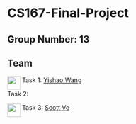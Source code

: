 # CS167-Final-Project

## Group Number: 13

## Team

Task 1: <a href="https://github.com/caKuma" target="_blank"><img src="https://avatars3.githubusercontent.com/u/19195878?s=400&v=4" align="left" height="30px">Yishao Wang </a>

Task 2:

Task 3: <a href="https://github.com/hscottvo" target="_blank"><img src="https://avatars3.githubusercontent.com/u/56327086?s=400&v=4" align="left" height="30px">Scott Vo </a>
